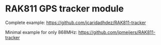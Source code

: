 # RAK811 GPS tracker module

Complete example:
https://github.com/jcaridadhdez/RAK811-tracker

Minimal example for only 868MHz:
https://github.com/jpmeijers/RAK811-tracker
